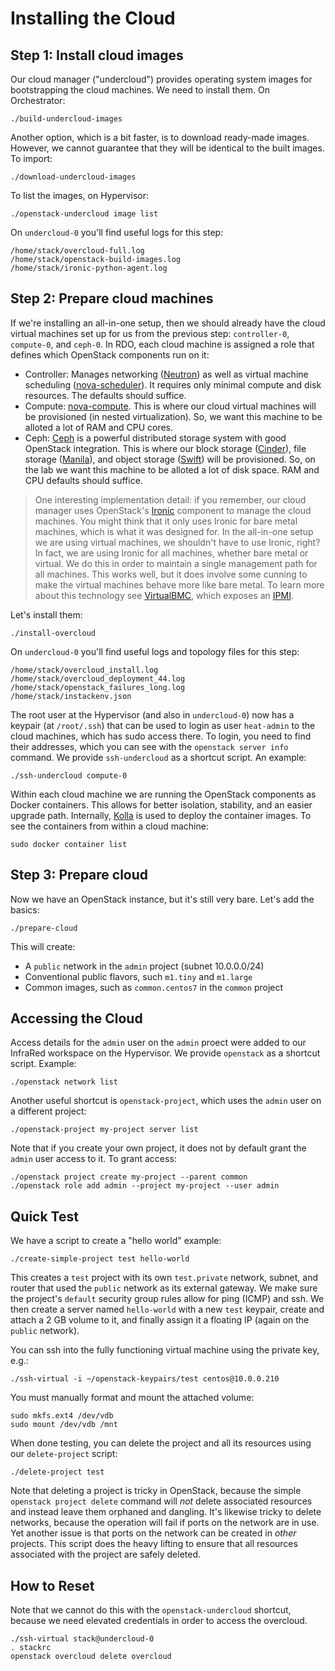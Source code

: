 Installing the Cloud
====================

Step 1: Install cloud images
----------------------------

Our cloud manager ("undercloud") provides operating system images for bootstrapping the cloud
machines. We need to install them. On Orchestrator:

    ./build-undercloud-images

Another option, which is a bit faster, is to download ready-made images. However, we cannot
guarantee that they will be identical to the built images. To import:

    ./download-undercloud-images

To list the images, on Hypervisor:

    ./openstack-undercloud image list

On `undercloud-0` you'll find useful logs for this step:

    /home/stack/overcloud-full.log
    /home/stack/openstack-build-images.log
    /home/stack/ironic-python-agent.log


Step 2: Prepare cloud machines
------------------------------

If we're installing an all-in-one setup, then we should already have the cloud virtual machines set
up for us from the previous step: `controller-0`, `compute-0`, and `ceph-0`. In RDO, each cloud
machine is assigned a role that defines which OpenStack components run on it:

* Controller:
  Manages networking ([Neutron](https://docs.openstack.org/neutron/queens/)) as well
  as virtual machine scheduling
  ([nova-scheduler](https://docs.openstack.org/nova/queens/cli/nova-scheduler.html)).
  It requires only minimal compute and disk resources. The defaults should suffice.
* Compute: [nova-compute](https://docs.openstack.org/nova/queens/cli/nova-compute.html). This is
  where our cloud virtual machines will be provisioned (in nested virtualization). So, we want this
  machine to be alloted a lot of RAM and CPU cores.
* Ceph: [Ceph](https://ceph.com/) is a powerful distributed storage system with good OpenStack
  integration. This is where our
  block storage ([Cinder](https://docs.openstack.org/cinder/queens/)),
  file storage ([Manila](https://docs.openstack.org/manila/queens/)),
  and object storage ([Swift](https://docs.openstack.org/swift/queens/)) will be provisioned.
  So, on the lab we want this machine to be alloted a lot of disk space. RAM and CPU defaults
  should suffice.

> One interesting implementation detail: if you remember, our cloud manager uses OpenStack's
[Ironic](https://wiki.openstack.org/wiki/Ironic) component to manage the cloud machines. You might
think that it only uses Ironic for bare metal machines, which is what it was designed for. In the
all-in-one setup we are using virtual machines, we shouldn't have to use Ironic, right?
In fact, we are using Ironic for all machines, whether bare metal or virtual. We do this in order to
maintain a single management path for all machines. This works well, but it does involve some
cunning to make the virtual machines behave more like bare metal. To learn more about this
technology see [VirtualBMC](https://github.com/openstack/virtualbmc), which exposes an
[IPMI](https://en.wikipedia.org/wiki/Intelligent_Platform_Management_Interface).

Let's install them:

    ./install-overcloud

On `undercloud-0` you'll find useful logs and topology files for this step:

    /home/stack/overcloud_install.log
    /home/stack/overcloud_deployment_44.log
    /home/stack/openstack_failures_long.log
    /home/stack/instackenv.json

The root user at the Hypervisor (and also in `undercloud-0`) now has a keypair (at `/root/.ssh`)
that can be used to login as user `heat-admin` to the cloud machines, which has sudo access there.
To login, you need to find their addresses, which you can see with the `openstack server info`
command. We provide `ssh-undercloud` as a shortcut script. An example:  

    ./ssh-undercloud compute-0

Within each cloud machine we are running the OpenStack components as Docker containers. This allows
for better isolation, stability, and an easier upgrade path. Internally,
[Kolla](https://docs.openstack.org/kolla/queens/) is used to deploy the container images. To see the
containers from within a cloud machine:

    sudo docker container list


Step 3: Prepare cloud
---------------------

Now we have an OpenStack instance, but it's still very bare. Let's add the basics:

    ./prepare-cloud

This will create:

* A `public` network in the `admin` project (subnet 10.0.0.0/24) 
* Conventional public flavors, such `m1.tiny` and `m1.large`
* Common images, such as `common.centos7` in the `common` project


Accessing the Cloud
-------------------

Access details for the `admin` user on the `admin` proect were added to our InfraRed workspace on
the Hypervisor. We provide `openstack` as a shortcut script. Example:

    ./openstack network list

Another useful shortcut is `openstack-project`, which uses the `admin` user on a different project:

    ./openstack-project my-project server list

Note that if you create your own project, it does not by default grant the `admin` user access to
it. To grant access:

    ./openstack project create my-project --parent common
    ./openstack role add admin --project my-project --user admin


Quick Test
----------

We have a script to create a "hello world" example:

    ./create-simple-project test hello-world

This creates a `test` project with its own `test.private` network, subnet, and router that used the
`public` network as its external gateway. We make sure the project's `default` security group rules
allow for ping (ICMP) and ssh. We then create a server named `hello-world` with a new `test`
keypair, create and attach a 2 GB volume to it, and finally assign it a floating IP (again on the
`public` network).

You can ssh into the fully functioning virtual machine using the private key, e.g.:

    ./ssh-virtual -i ~/openstack-keypairs/test centos@10.0.0.210

You must manually format and mount the attached volume:

    sudo mkfs.ext4 /dev/vdb
    sudo mount /dev/vdb /mnt

When done testing, you can delete the project and all its resources using our `delete-project`
script:

    ./delete-project test

Note that deleting a project is tricky in OpenStack, because the simple `openstack project delete`
command will *not* delete associated resources and instead leave them orphaned and dangling. It's
likewise tricky to delete networks, because the operation will fail if ports on the network are in
use. Yet another issue is that ports on the network can be created in *other* projects. This script
does the heavy lifting to ensure that all resources associated with the project are safely deleted.


How to Reset
------------

Note that we cannot do this with the `openstack-undercloud` shortcut, because we need elevated
credentials in order to access the overcloud.

    ./ssh-virtual stack@undercloud-0
    . stackrc
    openstack overcloud delete overcloud
